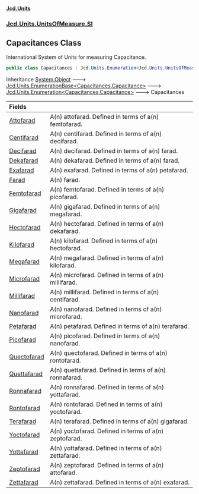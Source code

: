 #### [Jcd.Units](index.md 'index')
### [Jcd.Units.UnitsOfMeasure.SI](Jcd.Units.UnitsOfMeasure.SI.md 'Jcd.Units.UnitsOfMeasure.SI')

## Capacitances Class

International System of Units for measuring Capacitance.

```csharp
public class Capacitances : Jcd.Units.Enumeration<Jcd.Units.UnitsOfMeasure.SI.Capacitances, Jcd.Units.UnitTypes.Capacitance>
```

Inheritance [System.Object](https://docs.microsoft.com/en-us/dotnet/api/System.Object 'System.Object') &#129106; [Jcd.Units.EnumerationBase&lt;](Jcd.Units.EnumerationBase_TEnumeration,T_.md 'Jcd.Units.EnumerationBase<TEnumeration,T>')[Capacitances](Jcd.Units.UnitsOfMeasure.SI.Capacitances.md 'Jcd.Units.UnitsOfMeasure.SI.Capacitances')[,](Jcd.Units.EnumerationBase_TEnumeration,T_.md 'Jcd.Units.EnumerationBase<TEnumeration,T>')[Capacitance](Jcd.Units.UnitTypes.Capacitance.md 'Jcd.Units.UnitTypes.Capacitance')[&gt;](Jcd.Units.EnumerationBase_TEnumeration,T_.md 'Jcd.Units.EnumerationBase<TEnumeration,T>') &#129106; [Jcd.Units.Enumeration&lt;](Jcd.Units.Enumeration_TEnumeration,T_.md 'Jcd.Units.Enumeration<TEnumeration,T>')[Capacitances](Jcd.Units.UnitsOfMeasure.SI.Capacitances.md 'Jcd.Units.UnitsOfMeasure.SI.Capacitances')[,](Jcd.Units.Enumeration_TEnumeration,T_.md 'Jcd.Units.Enumeration<TEnumeration,T>')[Capacitance](Jcd.Units.UnitTypes.Capacitance.md 'Jcd.Units.UnitTypes.Capacitance')[&gt;](Jcd.Units.Enumeration_TEnumeration,T_.md 'Jcd.Units.Enumeration<TEnumeration,T>') &#129106; Capacitances

| Fields | |
| :--- | :--- |
| [Attofarad](Jcd.Units.UnitsOfMeasure.SI.Capacitances.Attofarad.md 'Jcd.Units.UnitsOfMeasure.SI.Capacitances.Attofarad') | A(n) attofarad. Defined in terms of a(n) femtofarad. |
| [Centifarad](Jcd.Units.UnitsOfMeasure.SI.Capacitances.Centifarad.md 'Jcd.Units.UnitsOfMeasure.SI.Capacitances.Centifarad') | A(n) centifarad. Defined in terms of a(n) decifarad. |
| [Decifarad](Jcd.Units.UnitsOfMeasure.SI.Capacitances.Decifarad.md 'Jcd.Units.UnitsOfMeasure.SI.Capacitances.Decifarad') | A(n) decifarad. Defined in terms of a(n) farad. |
| [Dekafarad](Jcd.Units.UnitsOfMeasure.SI.Capacitances.Dekafarad.md 'Jcd.Units.UnitsOfMeasure.SI.Capacitances.Dekafarad') | A(n) dekafarad. Defined in terms of a(n) farad. |
| [Exafarad](Jcd.Units.UnitsOfMeasure.SI.Capacitances.Exafarad.md 'Jcd.Units.UnitsOfMeasure.SI.Capacitances.Exafarad') | A(n) exafarad. Defined in terms of a(n) petafarad. |
| [Farad](Jcd.Units.UnitsOfMeasure.SI.Capacitances.Farad.md 'Jcd.Units.UnitsOfMeasure.SI.Capacitances.Farad') | A(n) farad. |
| [Femtofarad](Jcd.Units.UnitsOfMeasure.SI.Capacitances.Femtofarad.md 'Jcd.Units.UnitsOfMeasure.SI.Capacitances.Femtofarad') | A(n) femtofarad. Defined in terms of a(n) picofarad. |
| [Gigafarad](Jcd.Units.UnitsOfMeasure.SI.Capacitances.Gigafarad.md 'Jcd.Units.UnitsOfMeasure.SI.Capacitances.Gigafarad') | A(n) gigafarad. Defined in terms of a(n) megafarad. |
| [Hectofarad](Jcd.Units.UnitsOfMeasure.SI.Capacitances.Hectofarad.md 'Jcd.Units.UnitsOfMeasure.SI.Capacitances.Hectofarad') | A(n) hectofarad. Defined in terms of a(n) dekafarad. |
| [Kilofarad](Jcd.Units.UnitsOfMeasure.SI.Capacitances.Kilofarad.md 'Jcd.Units.UnitsOfMeasure.SI.Capacitances.Kilofarad') | A(n) kilofarad. Defined in terms of a(n) hectofarad. |
| [Megafarad](Jcd.Units.UnitsOfMeasure.SI.Capacitances.Megafarad.md 'Jcd.Units.UnitsOfMeasure.SI.Capacitances.Megafarad') | A(n) megafarad. Defined in terms of a(n) kilofarad. |
| [Microfarad](Jcd.Units.UnitsOfMeasure.SI.Capacitances.Microfarad.md 'Jcd.Units.UnitsOfMeasure.SI.Capacitances.Microfarad') | A(n) microfarad. Defined in terms of a(n) millifarad. |
| [Millifarad](Jcd.Units.UnitsOfMeasure.SI.Capacitances.Millifarad.md 'Jcd.Units.UnitsOfMeasure.SI.Capacitances.Millifarad') | A(n) millifarad. Defined in terms of a(n) centifarad. |
| [Nanofarad](Jcd.Units.UnitsOfMeasure.SI.Capacitances.Nanofarad.md 'Jcd.Units.UnitsOfMeasure.SI.Capacitances.Nanofarad') | A(n) nanofarad. Defined in terms of a(n) microfarad. |
| [Petafarad](Jcd.Units.UnitsOfMeasure.SI.Capacitances.Petafarad.md 'Jcd.Units.UnitsOfMeasure.SI.Capacitances.Petafarad') | A(n) petafarad. Defined in terms of a(n) terafarad. |
| [Picofarad](Jcd.Units.UnitsOfMeasure.SI.Capacitances.Picofarad.md 'Jcd.Units.UnitsOfMeasure.SI.Capacitances.Picofarad') | A(n) picofarad. Defined in terms of a(n) nanofarad. |
| [Quectofarad](Jcd.Units.UnitsOfMeasure.SI.Capacitances.Quectofarad.md 'Jcd.Units.UnitsOfMeasure.SI.Capacitances.Quectofarad') | A(n) quectofarad. Defined in terms of a(n) rontofarad. |
| [Quettafarad](Jcd.Units.UnitsOfMeasure.SI.Capacitances.Quettafarad.md 'Jcd.Units.UnitsOfMeasure.SI.Capacitances.Quettafarad') | A(n) quettafarad. Defined in terms of a(n) ronnafarad. |
| [Ronnafarad](Jcd.Units.UnitsOfMeasure.SI.Capacitances.Ronnafarad.md 'Jcd.Units.UnitsOfMeasure.SI.Capacitances.Ronnafarad') | A(n) ronnafarad. Defined in terms of a(n) yottafarad. |
| [Rontofarad](Jcd.Units.UnitsOfMeasure.SI.Capacitances.Rontofarad.md 'Jcd.Units.UnitsOfMeasure.SI.Capacitances.Rontofarad') | A(n) rontofarad. Defined in terms of a(n) yoctofarad. |
| [Terafarad](Jcd.Units.UnitsOfMeasure.SI.Capacitances.Terafarad.md 'Jcd.Units.UnitsOfMeasure.SI.Capacitances.Terafarad') | A(n) terafarad. Defined in terms of a(n) gigafarad. |
| [Yoctofarad](Jcd.Units.UnitsOfMeasure.SI.Capacitances.Yoctofarad.md 'Jcd.Units.UnitsOfMeasure.SI.Capacitances.Yoctofarad') | A(n) yoctofarad. Defined in terms of a(n) zeptofarad. |
| [Yottafarad](Jcd.Units.UnitsOfMeasure.SI.Capacitances.Yottafarad.md 'Jcd.Units.UnitsOfMeasure.SI.Capacitances.Yottafarad') | A(n) yottafarad. Defined in terms of a(n) zettafarad. |
| [Zeptofarad](Jcd.Units.UnitsOfMeasure.SI.Capacitances.Zeptofarad.md 'Jcd.Units.UnitsOfMeasure.SI.Capacitances.Zeptofarad') | A(n) zeptofarad. Defined in terms of a(n) attofarad. |
| [Zettafarad](Jcd.Units.UnitsOfMeasure.SI.Capacitances.Zettafarad.md 'Jcd.Units.UnitsOfMeasure.SI.Capacitances.Zettafarad') | A(n) zettafarad. Defined in terms of a(n) exafarad. |
